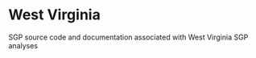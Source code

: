 West Virginia
========

SGP source code and documentation associated with West Virginia SGP analyses
